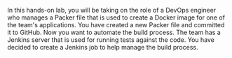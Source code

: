 In this hands-on lab, you will be taking on the role of a DevOps engineer who manages a Packer file that is used to create a Docker image for one of the team's applications. You have created a new Packer file and committed it to GitHub. Now you want to automate the build process. The team has a Jenkins server that is used for running tests against the code. You have decided to create a Jenkins job to help manage the build process.
